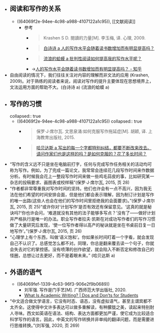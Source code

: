 - ## 阅读和写作的关系
	- ((64069f2e-94ee-4c98-a988-4107122a1c95)), [[文献阅读]]
		- 参考
			- >​Krashen S D. 閱讀的力量[M]. 李玉梅, 译. 心理, 2009.
			- >[白诗诗 a 人的写作水平会随着读书数增加而有明显提高吗？](https://www.zhihu.com/question/53811979/answer/137299354)
			- >[流浪的蛤蟆 a 批判性阅读如何提高我的写作水平呢？](https://www.zhihu.com/question/382976458/answer/1113595297)
			- ->[人的写作水平会随着读书数增加而有明显提高吗？ - 知乎](https://www.zhihu.com/question/53811979)
- 自由阅读的情况下，我们往往关注对内容的理解而非文法的应用 (Krashen, 2009)。对于熟练的阅读者来说，阅读对写作的提升主要体现在思想境界上，文法运用方面的帮助不大。(白诗诗 a) (流浪的蛤蟆 a)
- ## 写作的习惯
  collapsed:: true
	- ((64069f2e-94ee-4c98-a988-4107122a1c95))
	  collapsed:: true
		- >​保罗·J·席尔瓦. 文思泉涌:如何克服写作拖延症[M]. 胡颖, 译. 上海教育出版社, 2015.
		- > [哈贝达斯 a 写出的每一个字都特别纠结，都要不断改来改去。请问作家们也是这样的吗？是如何克服的？花了多长时间？](https://www.zhihu.com/question/439081486/answer/1677038938)
- “写作的含义远不只是坐在电脑前打字，任何与完成写作任务相关的活动均可称为写作。例如，为了完成一篇论文，我常常会连续花几段写作时间来作数据分析。有时候我会花上一整段写作时间来做一些鸡毛蒜皮的事，比如研究某一杂志的投稿要求、画图表或校样稿”(保罗·J·席尔瓦, 2015, 页 28)
- “作者都非常尊重我对写作时间的坚持。他们也许会有一点不高兴，因为我无法在他们希望的时间安排会面，但是他们都会表示理解，因为制订计划是写作的唯一出路(这些人也会在他们的写作时间里拒绝我的会面要求)。”(保罗·J·席尔瓦, 2015, 页 25)“或许你对‘计划写作’是否有效还有保留意见。‘这真的就是秘诀吗?’你也许会问，‘难道就没有其他的法子能够多写点？’没有了——做好计划并严格执行是唯一的办法。职业写作者拉夫·凯斯在对成功写作者们的写作习惯做了大量研究后发现，‘使一位写作者得以高产的秘诀就是坐在书桌前日复一日地写作’。”(保罗·J·席尔瓦, 2015, 页 26)
- “心理学上有个东西，叫做‘语义饱和’。你如果长时间盯着一个字看，就会发现自己不认识了。总感觉怎么都不对。同理，你总是翻来覆去读一个句子，你就会失去对它的掌控感。没有喷薄的创作欲望，就会陷入不断否定和修改自己的怪圈，总想让过去更好，而不是着眼未来。” (哈贝达斯 a)
- ## 外语的语气
	- ((64069fef-1339-4c63-96f3-906e2f9b0689))
		- ​刘军强. 写作是门手艺[M]. 广西师范大学出版社, 2020.
		- [What Is Academic Writing? | Dos and Don’ts for Students](https://www.scribbr.com/academic-writing/)
- “中文适合做文学语言，它没有时态、语态，没有虚拟语气，甚至主谓宾都不太齐全。这使得中文许多表达可以做多重解读，有种朦胧之美，读起来特别耐人寻味。西文如英语在语法、结构、表达方面都更加严谨，使它成为比较适合科学写作的语言。因此，中英文的写作转换并非单纯的翻译问题，而是需要进行思维转换。”(刘军强, 2020, 页 269)